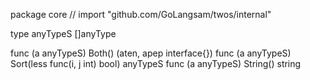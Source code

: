 package core // import "github.com/GoLangsam/twos/internal"

type anyTypeS []anyType

func (a anyTypeS) Both() (aten, apep interface{})
func (a anyTypeS) Sort(less func(i, j int) bool) anyTypeS
func (a anyTypeS) String() string
